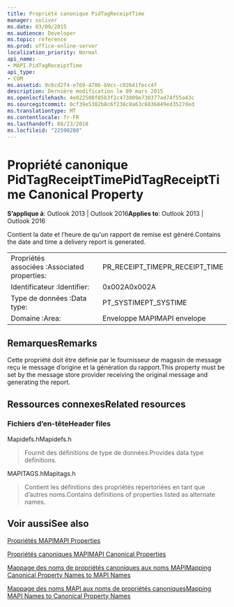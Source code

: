 ```yaml
---
title: Propriété canonique PidTagReceiptTime
manager: soliver
ms.date: 03/09/2015
ms.audience: Developer
ms.topic: reference
ms.prod: office-online-server
localization_priority: Normal
api_name:
- MAPI.PidTagReceiptTime
api_type:
- COM
ms.assetid: 9c6cd2f4-e769-4786-b9cc-c02641fecc4f
description: Dernière modification le 09 mars 2015
ms.openlocfilehash: 4e022508f85b3f2c473809e730377ad74f55a43c
ms.sourcegitcommit: 0cf39e5382b8c6f236c8a63c6036849ed3527ded
ms.translationtype: MT
ms.contentlocale: fr-FR
ms.lasthandoff: 08/23/2018
ms.locfileid: "22590280"
---
```

# <a name="pidtagreceipttime-canonical-property"></a><span data-ttu-id="a4afc-103">Propriété canonique PidTagReceiptTime</span><span class="sxs-lookup"><span data-stu-id="a4afc-103">PidTagReceiptTime Canonical Property</span></span>

  
  
<span data-ttu-id="a4afc-104">**S’applique à**: Outlook 2013 | Outlook 2016</span><span class="sxs-lookup"><span data-stu-id="a4afc-104">**Applies to**: Outlook 2013 | Outlook 2016</span></span> 
  
<span data-ttu-id="a4afc-105">Contient la date et l’heure de qu'un rapport de remise est généré.</span><span class="sxs-lookup"><span data-stu-id="a4afc-105">Contains the date and time a delivery report is generated.</span></span>
  
|||
|:-----|:-----|
|<span data-ttu-id="a4afc-106">Propriétés associées :</span><span class="sxs-lookup"><span data-stu-id="a4afc-106">Associated properties:</span></span>  <br/> |<span data-ttu-id="a4afc-107">PR_RECEIPT_TIME</span><span class="sxs-lookup"><span data-stu-id="a4afc-107">PR_RECEIPT_TIME</span></span>  <br/> |
|<span data-ttu-id="a4afc-108">Identificateur :</span><span class="sxs-lookup"><span data-stu-id="a4afc-108">Identifier:</span></span>  <br/> |<span data-ttu-id="a4afc-109">0x002A</span><span class="sxs-lookup"><span data-stu-id="a4afc-109">0x002A</span></span>  <br/> |
|<span data-ttu-id="a4afc-110">Type de données :</span><span class="sxs-lookup"><span data-stu-id="a4afc-110">Data type:</span></span>  <br/> |<span data-ttu-id="a4afc-111">PT_SYSTIME</span><span class="sxs-lookup"><span data-stu-id="a4afc-111">PT_SYSTIME</span></span>  <br/> |
|<span data-ttu-id="a4afc-112">Domaine :</span><span class="sxs-lookup"><span data-stu-id="a4afc-112">Area:</span></span>  <br/> |<span data-ttu-id="a4afc-113">Enveloppe MAPI</span><span class="sxs-lookup"><span data-stu-id="a4afc-113">MAPI envelope</span></span>  <br/> |
   
## <a name="remarks"></a><span data-ttu-id="a4afc-114">Remarques</span><span class="sxs-lookup"><span data-stu-id="a4afc-114">Remarks</span></span>

<span data-ttu-id="a4afc-115">Cette propriété doit être définie par le fournisseur de magasin de message reçu le message d’origine et la génération du rapport.</span><span class="sxs-lookup"><span data-stu-id="a4afc-115">This property must be set by the message store provider receiving the original message and generating the report.</span></span> 
  
## <a name="related-resources"></a><span data-ttu-id="a4afc-116">Ressources connexes</span><span class="sxs-lookup"><span data-stu-id="a4afc-116">Related resources</span></span>

### <a name="header-files"></a><span data-ttu-id="a4afc-117">Fichiers d’en-tête</span><span class="sxs-lookup"><span data-stu-id="a4afc-117">Header files</span></span>

<span data-ttu-id="a4afc-118">Mapidefs.h</span><span class="sxs-lookup"><span data-stu-id="a4afc-118">Mapidefs.h</span></span>
  
> <span data-ttu-id="a4afc-119">Fournit des définitions de type de données.</span><span class="sxs-lookup"><span data-stu-id="a4afc-119">Provides data type definitions.</span></span>
    
<span data-ttu-id="a4afc-120">MAPITAGS.h</span><span class="sxs-lookup"><span data-stu-id="a4afc-120">Mapitags.h</span></span>
  
> <span data-ttu-id="a4afc-121">Contient les définitions des propriétés répertoriées en tant que d’autres noms.</span><span class="sxs-lookup"><span data-stu-id="a4afc-121">Contains definitions of properties listed as alternate names.</span></span>
    
## <a name="see-also"></a><span data-ttu-id="a4afc-122">Voir aussi</span><span class="sxs-lookup"><span data-stu-id="a4afc-122">See also</span></span>



[<span data-ttu-id="a4afc-123">Propriétés MAPI</span><span class="sxs-lookup"><span data-stu-id="a4afc-123">MAPI Properties</span></span>](mapi-properties.md)
  
[<span data-ttu-id="a4afc-124">Propriétés canoniques MAPI</span><span class="sxs-lookup"><span data-stu-id="a4afc-124">MAPI Canonical Properties</span></span>](mapi-canonical-properties.md)
  
[<span data-ttu-id="a4afc-125">Mappage des noms de propriétés canoniques aux noms MAPI</span><span class="sxs-lookup"><span data-stu-id="a4afc-125">Mapping Canonical Property Names to MAPI Names</span></span>](mapping-canonical-property-names-to-mapi-names.md)
  
[<span data-ttu-id="a4afc-126">Mappage des noms MAPI aux noms de propriétés canoniques</span><span class="sxs-lookup"><span data-stu-id="a4afc-126">Mapping MAPI Names to Canonical Property Names</span></span>](mapping-mapi-names-to-canonical-property-names.md)

